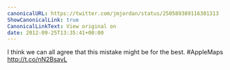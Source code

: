 ```yaml
---
canonicalURL: https://twitter.com/jmjordan/status/250589389116301313
ShowCanonicalLink: true
CanonicalLinkText: View original on
date: 2012-09-25T13:35:41+00:00
---
```

I think we can all agree that this mistake might be for the best. #AppleMaps http://t.co/nN2BsavL